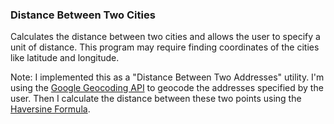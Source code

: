 ### Distance Between Two Cities

Calculates the distance between two cities and allows the user to specify a unit
of distance. This program may require finding coordinates of the cities like latitude and longitude.

Note: I implemented this as a "Distance Between Two Addresses" utility. I'm using the
[Google Geocoding API](https://developers.google.com/maps/documentation/geocoding/)
to geocode the addresses specified by the user. Then I calculate the distance
between these two points using the [Haversine Formula](http://en.wikipedia.org/wiki/Haversine_formula).